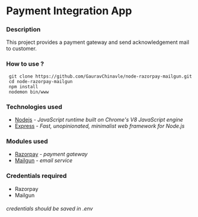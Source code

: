 # Payment Integration App
### Description
This project provides a payment gateway and send acknowledgement mail to customer.

### How to use ?
```
 git clone https://github.com/GauravChinavle/node-razorpay-mailgun.git
 cd node-razorpay-mailgun
 npm install
 nodemon bin/www
```
### Technologies used
- [Nodejs](https://nodejs.org/en/)  - _JavaScript runtime built on Chrome's V8 JavaScript engine_
- [Express](https://expressjs.com/) - _Fast, unopinionated, minimalist web framework for Node.js_

### Modules used
- [Razorpay](https://razorpay.com/)   - _payment gateway_
- [Mailgun](https://www.mailgun.com/) - _email service_

### Credentials required
- Razorpay 
- Mailgun 
###### _credentials should be saved in .env_




